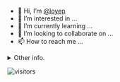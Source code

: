 - 👋 Hi, I’m [@loyep](https://github.com/loyep)
- 👀 I’m interested in ...
- 🌱 I’m currently learning ...
- 💞️ I’m looking to collaborate on ...
- 📫 How to reach me ...

<details>
  <summary>Other info.</summary>
  <br>

<!--START_SECTION:waka-->

```text
Vue.js       22 hrs 19 mins  ██████████████████▓░░░░░░   74.36 %
TypeScript   4 hrs 24 mins   ███▓░░░░░░░░░░░░░░░░░░░░░   14.70 %
JavaScript   1 hr 18 mins    █░░░░░░░░░░░░░░░░░░░░░░░░   04.35 %
JSON         1 hr 17 mins    █░░░░░░░░░░░░░░░░░░░░░░░░   04.33 %
Git Config   14 mins         ▒░░░░░░░░░░░░░░░░░░░░░░░░   00.80 %
Text         10 mins         ░░░░░░░░░░░░░░░░░░░░░░░░░   00.59 %
```

<!--END_SECTION:waka-->

</details>

![visitors](https://visitor-badge.glitch.me/badge?page_id=loyep.loyep)
